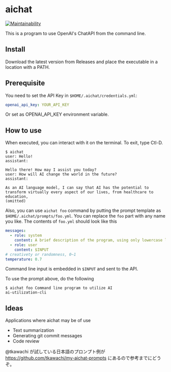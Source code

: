 # aichat

[![Maintainability](https://api.codeclimate.com/v1/badges/a94fa8eb02349a9ca8da/maintainability)](https://codeclimate.com/github/tkawachi/aichat/maintainability)

This is a program to use OpenAI's ChatAPI from the command line.

## Install

Download the latest version from Releases and place the executable in
a location with a PATH.

## Prerequisite

You need to set the API Key in `$HOME/.aichat/credentials.yml`:

```yaml
openai_api_key: YOUR_API_KEY
```

Or set as OPENAI_API_KEY environment variable.

## How to use

When executed, you can interact with it on the terminal.
To exit, type Ctl-D.

```
$ aichat
user: Hello!
assistant:

Hello there! How may I assist you today?
user: How will AI change the world in the future?
assistant:

As an AI language model, I can say that AI has the potential to transform virtually every aspect of our lives, from healthcare to education,
(omitted)
```

Also, you can use `aichat foo` command by putting the prompt template as `$HOME/.aichat/prompts/foo.yml`. You can replace the `foo` part with any name you like.
The contents of `foo.yml` should look like this

```yaml
messages:
  - role: system
    content: A brief description of the program, using only lowercase letters and hyphens, appropriate for the program. You may use up to three hyphens.
  - role: user
    content: $INPUT
# creativety or randomness, 0~1
temperature: 0.7
```

Command line input is embedded in `$INPUT` and sent to the API.

To use the prompt above, do the following

```
$ aichat foo Command line program to utilize AI
ai-utilization-cli
```

## Ideas

Applications where aichat may be of use

- Text summarization
- Generating git commit messages
- Code review

@tkawachi が試している日本語のプロンプト例が https://github.com/tkawachi/my-aichat-prompts にあるので参考までにどうぞ。
